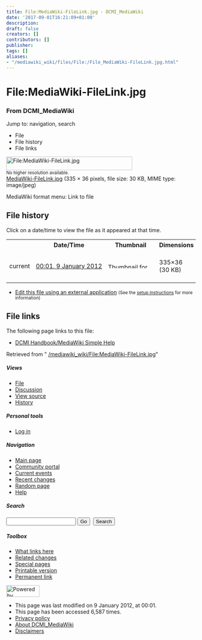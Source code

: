 ```yaml
---
title: File:MediaWiki-FileLink.jpg - DCMI_MediaWiki
date: '2017-09-01T16:21:09+01:00'
description: 
draft: false
creators: []
contributors: []
publisher: 
tags: []
aliases:
- "/mediawiki_wiki/files/File:/File_MediaWiki-FileLink.jpg.html"
---
```


<a id="top"></a>
# File:MediaWiki-FileLink.jpg

### From DCMI\_MediaWiki

Jump to: navigation, search
<!-- start content -->
- File
- File history
- File links

 [<img alt="File:MediaWiki-FileLink.jpg" src="/images/8/8d/MediaWiki-FileLink.jpg" width="335" height="36">](/mediawiki_wiki/files/MediaWiki-FileLink.jpg)  
<small>No higher resolution available.</small>  
 [MediaWiki-FileLink.jpg](/images/8/8d/MediaWiki-FileLink.jpg)‎ (335 × 36 pixels, file size: 30 KB, MIME type: image/jpeg)

MediaWiki format menu: Link to file

<!-- 
NewPP limit report
Preprocessor node count: 1/1000000
Post-expand include size: 0/2097152 bytes
Template argument size: 0/2097152 bytes
Expensive parser function count: 0/100
-->
## File history

Click on a date/time to view the file as it appeared at that time.

<table class="wikitable filehistory">
  <tr>
    <td></td>
    <th>Date/Time</th>
    <th>Thumbnail</th>
    <th>Dimensions</th>
    <th>User</th>
    <th>Comment</th>
  </tr>
  <tr>
    <td>current</td>
    <td class="filehistory-selected" style="white-space: nowrap;"><a href="/mediawiki_wiki/files/MediaWiki-FileLink.jpg">00:01, 9 January 2012</a></td>
    <td><a href="/images/8/8d/MediaWiki-FileLink.jpg"><img alt="Thumbnail for version as of 00:01, 9 January 2012" src="/images/8/8d/MediaWiki-FileLink.jpg" width="120" height="13"></a></td>
    <td>335×36 <span style="white-space: nowrap;">(30 KB)</span>
    </td>
    <td>
      <a href="/index.php?title=User:StuartSutton&amp;action=edit&amp;redlink=1" class="new mw-userlink" title="User:StuartSutton (page does not exist)">StuartSutton</a> <span style="white-space: nowrap;"> <span class="mw-usertoollinks">(<a href="/index.php?title=User_talk:StuartSutton&amp;action=edit&amp;redlink=1" class="new" title="User talk:StuartSutton (page does not exist)">Talk</a> | <a href="/index.php/Special:Contributions/StuartSutton" title="Special:Contributions/StuartSutton">contribs</a>)</span></span>
    </td>
    <td> <span class="comment">(MediaWiki format menu: Link to file)</span>
    </td>
  </tr>
</table>

  

- [Edit this file using an external application](/index.php?title=File:MediaWiki-FileLink.jpg&action=edit&externaledit=true&mode=file "File:MediaWiki-FileLink.jpg") <small>(See the <a href="http://www.mediawiki.org/wiki/Manual:External_editors" class="external text" rel="nofollow">setup instructions</a> for more information)</small>

## File links

The following page links to this file:

- [DCMI Handbook/MediaWiki Simple Help](/index.php/DCMI_Handbook/MediaWiki_Simple_Help "DCMI Handbook/MediaWiki Simple Help")

Retrieved from " [/mediawiki_wiki/File:MediaWiki-FileLink.jpg](/mediawiki_wiki/files/File:/File:MediaWiki-FileLink.jpg.html)"

<!-- end content -->

##### Views

- [File](/mediawiki_wiki/files/File:/File:MediaWiki-FileLink.jpg.html "View the file page [c]")
- [Discussion](/index.php?title=File_talk:MediaWiki-FileLink.jpg&action=edit&redlink=1 "Discussion about the content page [t]")
- [View source](/index.php?title=File:MediaWiki-FileLink.jpg&action=edit "This page is protected.
You can view its source [e]")
- [History](/index.php?title=File:MediaWiki-FileLink.jpg&action=history "Past revisions of this page [h]")

##### Personal tools

- [Log in](/index.php?title=Special:UserLogin&returnto=File:MediaWiki-FileLink.jpg "You are encouraged to log in; however, it is not mandatory [o]")

<script type="text/javascript"> if (window.isMSIE55) fixalpha(); </script>

##### Navigation

- [Main page](/index.php/Main_Page "Visit the main page [z]")
- [Community portal](/index.php/DCMI_MediaWiki:Community_portal "About the project, what you can do, where to find things")
- [Current events](/index.php/DCMI_MediaWiki:Current_events "Find background information on current events")
- [Recent changes](/index.php/Special:RecentChanges "The list of recent changes in the wiki [r]")
- [Random page](/index.php/Special:Random "Load a random page [x]")
- [Help](/index.php/Help:Contents "The place to find out")

##### <label for="searchInput">Search</label>

<form action="/index.php" id="searchform">
				<input type="hidden" name="title" value="Special:Search">
				<input id="searchInput" title="Search DCMI_MediaWiki" accesskey="f" type="search" name="search">
				<input type="submit" name="go" class="searchButton" id="searchGoButton" value="Go" title="Go to a page with this exact name if exists"> 
				<input type="submit" name="fulltext" class="searchButton" id="mw-searchButton" value="Search" title="Search the pages for this text">
			</form>

##### Toolbox

- [What links here](/index.php/Special:WhatLinksHere/File:MediaWiki-FileLink.jpg "List of all wiki pages that link here [j]")
- [Related changes](/index.php/Special:RecentChangesLinked/File:MediaWiki-FileLink.jpg "Recent changes in pages linked from this page [k]")
- [Special pages](/index.php/Special:SpecialPages "List of all special pages [q]")
- [Printable version](/index.php?title=File:MediaWiki-FileLink.jpg&printable=yes "Printable version of this page [p]")
- [Permanent link](/index.php?title=File:MediaWiki-FileLink.jpg&oldid=2167 "Permanent link to this revision of the page")

<!-- end of the left (by default at least) column -->

 [<img src="/skins/common/images/poweredby_mediawiki_88x31.png" height="31" width="88" alt="Powered by MediaWiki">](http://www.mediawiki.org/)

- This page was last modified on 9 January 2012, at 00:01.
- This page has been accessed 6,587 times.
- [Privacy policy](/index.php/DCMI_MediaWiki:Privacy_policy "DCMI MediaWiki:Privacy policy")
- [About DCMI\_MediaWiki](/index.php/DCMI_MediaWiki:About "DCMI MediaWiki:About")
- [Disclaimers](/index.php/DCMI_MediaWiki:General_disclaimer "DCMI MediaWiki:General disclaimer")

<script>if (window.runOnloadHook) runOnloadHook();</script><!-- Served in 0.488 secs. -->
